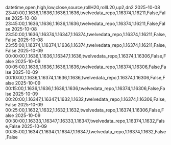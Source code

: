 datetime,open,high,low,close,source,rollH20,rollL20,up2,dn2
2025-10-08 23:40:00,1.1636,1.1636,1.1636,1.1636,twelvedata_repo,1.16374,1.16211,False,False
2025-10-08 23:45:00,1.1636,1.1636,1.1636,1.1636,twelvedata_repo,1.16374,1.16211,False,False
2025-10-08 23:50:00,1.1636,1.16374,1.16347,1.16374,twelvedata_repo,1.16374,1.16211,False,False
2025-10-08 23:55:00,1.16374,1.16374,1.1636,1.16374,twelvedata_repo,1.16374,1.16211,False,False
2025-10-09 00:00:00,1.1636,1.1636,1.16347,1.1636,twelvedata_repo,1.16374,1.16306,False,False
2025-10-09 00:05:00,1.1636,1.1636,1.1636,1.1636,twelvedata_repo,1.16374,1.16306,False,False
2025-10-09 00:10:00,1.1636,1.16374,1.1636,1.1636,twelvedata_repo,1.16374,1.16306,False,False
2025-10-09 00:15:00,1.1636,1.1636,1.1636,1.1636,twelvedata_repo,1.16374,1.16306,False,False
2025-10-09 00:20:00,1.16347,1.16347,1.1632,1.1632,twelvedata_repo,1.16374,1.16306,False,False
2025-10-09 00:25:00,1.1632,1.1632,1.1632,1.1632,twelvedata_repo,1.16374,1.16306,False,False
2025-10-09 00:30:00,1.16333,1.16347,1.16333,1.16347,twelvedata_repo,1.16374,1.1632,False,False
2025-10-09 00:35:00,1.16347,1.16347,1.16347,1.16347,twelvedata_repo,1.16374,1.1632,False,False
